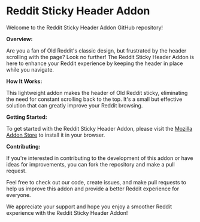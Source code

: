 # Reddit Sticky Header Addon

Welcome to the Reddit Sticky Header Addon GitHub repository!

**Overview:**

Are you a fan of Old Reddit's classic design, but frustrated by the header scrolling with the page? Look no further! The Reddit Sticky Header Addon is here to enhance your Reddit experience by keeping the header in place while you navigate.

**How It Works:**

This lightweight addon makes the header of Old Reddit sticky, eliminating the need for constant scrolling back to the top. It's a small but effective solution that can greatly improve your Reddit browsing.

**Getting Started:**

To get started with the Reddit Sticky Header Addon, please visit the [Mozilla Addon Store](https://addons.mozilla.org/addon/sticky-header-reddit) to install it in your browser.

**Contributing:**

If you're interested in contributing to the development of this addon or have ideas for improvements, you can fork the repository and make a pull request.

Feel free to check out our code, create issues, and make pull requests to help us improve this addon and provide a better Reddit experience for everyone.

We appreciate your support and hope you enjoy a smoother Reddit experience with the Reddit Sticky Header Addon!
